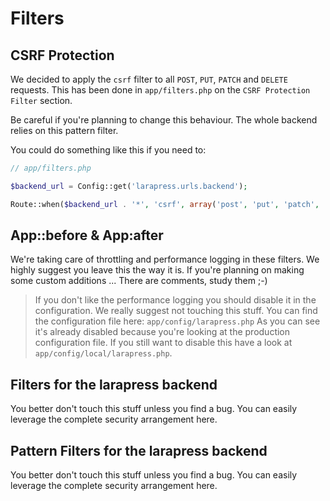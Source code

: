 # Filters

## CSRF Protection

We decided to apply the `csrf` filter to all `POST`, `PUT`, `PATCH` and `DELETE` requests.
This has been done in `app/filters.php` on the `CSRF Protection Filter` section.

Be careful if you're planning to change this behaviour.
The whole backend relies on this pattern filter.

You could do something like this if you need to:

```php
// app/filters.php

$backend_url = Config::get('larapress.urls.backend');

Route::when($backend_url . '*', 'csrf', array('post', 'put', 'patch', 'delete'));
```

## App::before & App:after

We're taking care of throttling and performance logging in these filters.
We highly suggest you leave this the way it is. If you're planning on making some custom additions ...
There are comments, study them ;-)

> If you don't like the performance logging you should disable it in the configuration.
> We really suggest not touching this stuff. You can find the configuration file here:
> `app/config/larapress.php`
> As you can see it's already disabled because you're looking at the production configuration file.
> If you still want to disable this have a look at `app/config/local/larapress.php`.

## Filters for the larapress backend

You better don't touch this stuff unless you find a bug.
You can easily leverage the complete security arrangement here.

## Pattern Filters for the larapress backend

You better don't touch this stuff unless you find a bug.
You can easily leverage the complete security arrangement here.
